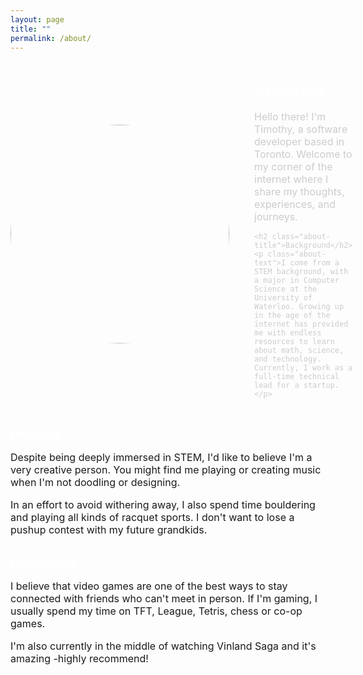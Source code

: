 ```yaml
---
layout: page
title: ""
permalink: /about/
---
```


<style>
  .about-container {
    display: flex;
    align-items: center;
    margin-bottom: 30px;
  }

  .profile-image {
    width: 350px;
    height: 350px;
    border-radius: 50%;
    margin-right: 20px;
  }

  .about-content {
    margin-left: 20px;
    color: #ccc;
  }

  .about-title {
    font-size: 24px;
    margin-bottom: 10px;
    color: #fff;
  }

  .about-text {
    font-size: 16px;
    margin-bottom: 15px;
  }

  .hobbies-section,
  .recreation-section {
    margin-bottom: 30px;
  }

  .hobbies-title,
  .recreation-title {
    font-size: 20px;
    margin-bottom: 10px;
    color: #fff;
  }

  .hobbies-text,
  .recreation-text {
    font-size: 16px;
    margin-bottom: 15px;
  }
  /* Mobile Styles */
  @media only screen and (max-width: 768px) {
    .about-container {
      flex-direction: column;
      align-items: center;
      text-align: center;
    }

    .profile-image {
      width: 200px;
      height: 200px;
      margin-right: 0;
      margin-bottom: 20px;
    }

    .about-content {
      margin-left: 0;
    }
  }
</style>

<div class="about-container">
  <img src="../assets/images/head_shot.png" alt="me" class="profile-image">
  <div class="about-content">
    <h1 class="about-title">About Me</h1>
    <p class="about-text">Hello there! I'm Timothy, a software developer based in Toronto. Welcome to my corner of the internet where I share my thoughts, experiences, and journeys.</p>

    <h2 class="about-title">Background</h2>
    <p class="about-text">I come from a STEM background, with a major in Computer Science at the University of Waterloo. Growing up in the age of the internet has provided me with endless resources to learn about math, science, and technology. Currently, I work as a full-time technical lead for a startup.</p>
  </div>
</div>

<div class="hobbies-section">
  <h1 class="hobbies-title">Hobbies</h1>
  <p class="hobbies-text">Despite being deeply immersed in STEM, I'd like to believe I'm a very creative person. You might find me playing or creating music when I'm not doodling or designing.</p>
  <p class="hobbies-text">In an effort to avoid withering away, I also spend time bouldering and playing all kinds of racquet sports. I don't want to lose a pushup contest with my future grandkids.</p>
</div>

<div class="recreation-section">
  <h1 class="recreation-title">Recreation</h1>
  <p class="recreation-text">I believe that video games are one of the best ways to stay connected with friends who can't meet in person. If I'm gaming, I usually spend my time on TFT, League, Tetris, chess or co-op games.</p>
  <p class="recreation-text">I'm also currently in the middle of watching Vinland Saga and it's amazing -highly recommend!</p>
</div>
